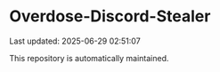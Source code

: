 # Overdose-Discord-Stealer

Last updated: 2025-06-29 02:51:07

This repository is automatically maintained.
